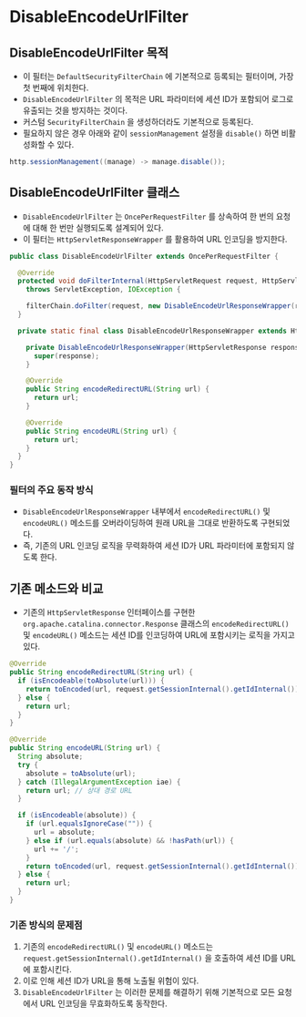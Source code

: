 # DisableEncodeUrlFilter

## DisableEncodeUrlFilter 목적

- 이 필터는 `DefaultSecurityFilterChain` 에 기본적으로 등록되는 필터이며, 가장 첫 번째에 위치한다.
- `DisableEncodeUrlFilter` 의 목적은 URL 파라미터에 세션 ID가 포함되어 로그로 유출되는 것을 방지하는 것이다.
- 커스텀 `SecurityFilterChain` 을 생성하더라도 기본적으로 등록된다.
- 필요하지 않은 경우 아래와 같이 `sessionManagement` 설정을 `disable()` 하면 비활성화할 수 있다.

```java
http.sessionManagement((manage) -> manage.disable());
```

## DisableEncodeUrlFilter 클래스

- `DisableEncodeUrlFilter` 는 `OncePerRequestFilter` 를 상속하여 한 번의 요청에 대해 한 번만 실행되도록 설계되어 있다.
- 이 필터는 `HttpServletResponseWrapper` 를 활용하여 URL 인코딩을 방지한다.

```java
public class DisableEncodeUrlFilter extends OncePerRequestFilter {

  @Override
  protected void doFilterInternal(HttpServletRequest request, HttpServletResponse response, FilterChain filterChain)
    throws ServletException, IOException {

    filterChain.doFilter(request, new DisableEncodeUrlResponseWrapper(response));
  }

  private static final class DisableEncodeUrlResponseWrapper extends HttpServletResponseWrapper {

    private DisableEncodeUrlResponseWrapper(HttpServletResponse response) {
      super(response);
    }

    @Override
    public String encodeRedirectURL(String url) {
      return url;
    }

    @Override
    public String encodeURL(String url) {
      return url;
    }
  }
}
```

### 필터의 주요 동작 방식

- `DisableEncodeUrlResponseWrapper` 내부에서 `encodeRedirectURL()` 및 `encodeURL()` 메소드를 오버라이딩하여 원래 URL을 그대로 반환하도록 구현되었다.
- 즉, 기존의 URL 인코딩 로직을 무력화하여 세션 ID가 URL 파라미터에 포함되지 않도록 한다.

## 기존 메소드와 비교

- 기존의 `HttpServletResponse` 인터페이스를 구현한 `org.apache.catalina.connector.Response` 클래스의 `encodeRedirectURL()` 및 `encodeURL()` 메소드는 세션 ID를 인코딩하여 URL에 포함시키는 로직을 가지고 있다.

```java
@Override
public String encodeRedirectURL(String url) {
  if (isEncodeable(toAbsolute(url))) {
    return toEncoded(url, request.getSessionInternal().getIdInternal());
  } else {
    return url;
  }
}

@Override
public String encodeURL(String url) {
  String absolute;
  try {
    absolute = toAbsolute(url);
  } catch (IllegalArgumentException iae) {
    return url; // 상대 경로 URL
  }

  if (isEncodeable(absolute)) {
    if (url.equalsIgnoreCase("")) {
      url = absolute;
    } else if (url.equals(absolute) && !hasPath(url)) {
      url += '/';
    }
    return toEncoded(url, request.getSessionInternal().getIdInternal());
  } else {
    return url;
  }
}
```

### 기존 방식의 문제점

1. 기존의 `encodeRedirectURL()` 및 `encodeURL()` 메소드는 `request.getSessionInternal().getIdInternal()` 을 호출하여 세션 ID를 URL에 포함시킨다.
2. 이로 인해 세션 ID가 URL을 통해 노출될 위험이 있다.
3. `DisableEncodeUrlFilter` 는 이러한 문제를 해결하기 위해 기본적으로 모든 요청에서 URL 인코딩을 무효화하도록 동작한다.
